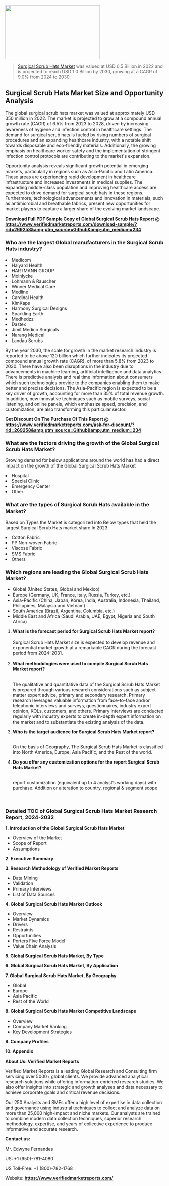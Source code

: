 
<img src="https://ffe5etoiles.com/wp-content/uploads/2024/12/MST1-300x171.png" alt="" width="300" height="171" class="alignnone size-medium wp-image-20088" /><blockquote><p><p><a href="https://www.verifiedmarketreports.com/download-sample/?rid=269258&utm_source=Github&utm_medium=234" target="_blank">Surgical Scrub Hats Market</a> was valued at USD 0.5 Billion in 2022 and is projected to reach USD 1.0 Billion by 2030, growing at a CAGR of 9.0% from 2024 to 2030.</p></blockquote><p><h2>Surgical Scrub Hats Market Size and Opportunity Analysis</h2> <p>The global surgical scrub hats market was valued at approximately USD 350 million in 2022. The market is projected to grow at a compound annual growth rate (CAGR) of 6.5% from 2023 to 2028, driven by increasing awareness of hygiene and infection control in healthcare settings. The demand for surgical scrub hats is fueled by rising numbers of surgical procedures and an expanding healthcare industry, with a notable shift towards disposable and eco-friendly materials. Additionally, the growing emphasis on healthcare worker safety and the implementation of stringent infection control protocols are contributing to the market's expansion.</p> <p>Opportunity analysis reveals significant growth potential in emerging markets, particularly in regions such as Asia-Pacific and Latin America. These areas are experiencing rapid development in healthcare infrastructure and increased investments in medical supplies. The expanding middle-class population and improving healthcare access are expected to drive demand for surgical scrub hats in these regions. Furthermore, technological advancements and innovation in materials, such as antimicrobial and breathable fabrics, present new opportunities for market players to capture a larger share of the evolving market landscape.</p> </p><p class=""><strong>Download Full PDF Sample Copy of Global Surgical Scrub Hats Report @ <a href="https://www.verifiedmarketreports.com/download-sample/?rid=269258&amp;utm_source=Github&amp;utm_medium=234" target="_blank">https://www.verifiedmarketreports.com/download-sample/?rid=269258&amp;utm_source=Github&amp;utm_medium=234</a></strong></p><h3 id="" class="">Who are the largest Global manufacturers in the Surgical Scrub Hats industry?</h3><p><li>Medicom</li><li> Halyard Health</li><li> HARTMANN GROUP</li><li> Molnlycke</li><li> Lohmann & Rauscher</li><li> Winner Medical Care</li><li> Medline</li><li> Cardinal Health</li><li> KimKaps</li><li> Harmony Surgical Designs</li><li> Sparkling Earth</li><li> Medhedzz</li><li> Dastex</li><li> Jimit Medico Surgicals</li><li> Narang Medical</li><li> Landau Scrubs</li></p><div class=""><div class="" dir="" data-message-author-role="" data-message-id="" data-message-model-slug=""><div class=""><div class=""><div class=""><div class="" dir="" data-message-author-role="" data-message-id="" data-message-model-slug=""><div class=""><div class=""><p>By the year 2030, the scale for growth in the market research industry is reported to be above 120 billion which further indicates its projected compound annual growth rate (CAGR), of more than 5.8% from 2023 to 2030. There have also been disruptions in the industry due to advancements in machine learning, artificial intelligence and data analytics There is predictive analysis and real time information about consumers which such technologies provide to the companies enabling them to make better and precise decisions. The Asia-Pacific region is expected to be a key driver of growth, accounting for more than 35% of total revenue growth. In addition, new innovative techniques such as mobile surveys, social listening, and online panels, which emphasize speed, precision, and customization, are also transforming this particular sector.</p><p><strong>Get Discount On The Purchase Of This Report @&nbsp; <a href="https://www.verifiedmarketreports.com/ask-for-discount/?rid=269258&amp;utm_source=Github&amp;utm_medium=234" target="_blank">https://www.verifiedmarketreports.com/ask-for-discount/?rid=269258&amp;utm_source=Github&amp;utm_medium=234</a></strong></p></div></div></div></div></div></div></div></div><h3 id="" class="">What are the factors driving the growth of the Global Surgical Scrub Hats Market?</h3><p id="" class="">Growing demand for below applications around the world has had a direct impact on the growth of the Global Surgical Scrub Hats Market</p><p id="" class=""><li>Hospital</li><li> Special Clinic</li><li> Emergency Center</li><li> Other</li></p><h3 id="" class="">What are the types of Surgical Scrub Hats available in the Market?</h3><p id="" class="">Based on Types the Market is categorized into Below types that held the largest Surgical Scrub Hats market share In 2023.</p><p id="" class=""><li>Cotton Fabric</li><li> PP Non-woven Fabric</li><li> Viscose Fabric</li><li> SMS Fabric</li><li> Others</li></p><h3 id="" class="">Which regions are leading the Global Surgical Scrub Hats Market?</h3><ul><li>Global (United States, Global and Mexico)</li><li>Europe (Germany, UK, France, Italy, Russia, Turkey, etc.)</li><li>Asia-Pacific (China, Japan, Korea, India, Australia, Indonesia, Thailand, Philippines, Malaysia and Vietnam)</li><li>South America (Brazil, Argentina, Columbia, etc.)</li><li>Middle East and Africa (Saudi Arabia, UAE, Egypt, Nigeria and South Africa)</li></ul><p><ol><li><strong>What is the forecast period for Surgical Scrub Hats Market report?<br /></strong><br /><span data-sheets-root="1" data-sheets-value="{&quot;1&quot;:2,&quot;2&quot;:&quot;XXXX size is expected to develop revenue and exponential market growth at a remarkable CAGR during the forecast period from 2024&ndash;2030.&quot;}" data-sheets-userformat="{&quot;2&quot;:12674,&quot;4&quot;:{&quot;1&quot;:2,&quot;2&quot;:16776960},&quot;10&quot;:2,&quot;11&quot;:0,&quot;15&quot;:&quot;Arial&quot;,&quot;16&quot;:12}">Surgical Scrub Hats Market size is expected to develop revenue and exponential market growth at a remarkable CAGR during the forecast period from 2024&ndash;2031.</span><br /><br /></li><li><strong>What methodologies were used to compile Surgical Scrub Hats Market report?<br /><br /></strong><p>The qualitative and quantitative data of the&nbsp;Surgical Scrub Hats Market is prepared through various research considerations such as subject matter expert advice, primary and secondary research. Primary research leverages valuable information from face-to-face and/or telephonic interviews and surveys, questionnaires, industry expert opinion, KOLs, customers, and others. Primary interviews are conducted regularly with industry experts to create in-depth expert information on the market and to substantiate the existing analysis of the data.&nbsp;</p></li><li><strong>Who is the target audience for Surgical Scrub Hats Market report?<br /><br /></strong><p>On the basis of Geography, The&nbsp;Surgical Scrub Hats Market is classified into North America, Europe, Asia Pacific, and the Rest of the world.</p></li><li><strong>Do you offer any customization options for the report Surgical Scrub Hats Market?<br /><br /></strong><p>report customization (equivalent up to 4 analyst&rsquo;s working days) with purchase. Addition or alteration to country, regional &amp; segment scope</p><p>&nbsp;</p></li></ol></p><h3 id="" class="">Detailed TOC of Global Surgical Scrub Hats Market Research Report, 2024-2032</h3><p id="" class=""><strong>1. Introduction of the Global Surgical Scrub Hats Market</strong></p><ul><li>Overview of the Market</li><li>Scope of Report</li><li>Assumptions</li></ul><p id="" class=""><strong>2. Executive Summary</strong></p><p id="" class=""><strong>3. Research Methodology of&nbsp;Verified Market Reports</strong></p><ul><li>Data Mining</li><li>Validation</li><li>Primary Interviews</li><li>List of Data Sources</li></ul><p id="" class=""><strong>4. Global Surgical Scrub Hats Market Outlook</strong></p><ul><li>Overview</li><li>Market Dynamics</li><li>Drivers</li><li>Restraints</li><li>Opportunities</li><li>Porters Five Force Model</li><li>Value Chain Analysis</li></ul><p id="" class=""><strong>5. Global Surgical Scrub Hats Market, By&nbsp;Type</strong></p><p id="" class=""><strong>6. Global Surgical Scrub Hats Market, By Application</strong></p><p id="" class=""><strong>7. Global Surgical Scrub Hats Market, By Geography</strong></p><ul><li>Global</li><li>Europe</li><li>Asia Pacific</li><li>Rest of the World</li></ul><p id="" class=""><strong>8. Global Surgical Scrub Hats Market Competitive Landscape</strong></p><ul><li>Overview</li><li>Company Market Ranking</li><li>Key Development Strategies</li></ul><p id="" class=""><strong>9. Company Profiles</strong></p><p id="" class=""><strong>10. Appendix</strong></p><p id="" class=""><strong>About Us: Verified Market Reports</strong></p><p id="" class="">Verified Market Reports is a leading Global Research and Consulting firm servicing over 5000+ global clients. We provide advanced analytical research solutions while offering information-enriched research studies. We also offer insights into strategic and growth analyses and data necessary to achieve corporate goals and critical revenue decisions.</p><p id="" class="">Our 250 Analysts and SMEs offer a high level of expertise in data collection and governance using industrial techniques to collect and analyze data on more than 25,000 high-impact and niche markets. Our analysts are trained to combine modern data collection techniques, superior research methodology, expertise, and years of collective experience to produce informative and accurate research.</p><p id="" class=""><strong>Contact us:</strong></p><p id="" class="">Mr. Edwyne Fernandes</p><p id="" class="">US: +1 (650)-781-4080</p><p id="" class="">US Toll-Free: +1 (800)-782-1768</p><p id="" class="">Website: <a target="" data-test-app-aware-link=""><strong>https://www.verifiedmarketreports.com/</strong></a></p>
